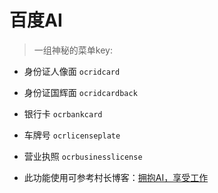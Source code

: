 # 百度AI
> 一组神秘的菜单key:

* 身份证人像面 `ocridcard`

* 身份证国辉面 `ocridcardback`

* 银行卡 `ocrbankcard`

* 车牌号 `ocrlicenseplate`

* 营业执照 `ocrbusinesslicense`

* 此功能使用可参考村长博客：[拥抱AI，享受工作](http://ylin.wang/2017/07/13/esap18/)